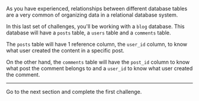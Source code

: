As you have experienced, relationships between different database tables are a very common of organizing data in a relational database system.

In this last set of challenges, you'll be working with a `blog` database. This database will have a `posts` table, a `users` table and a `comments` table. 

The `posts` table will have 1 reference column, the `user_id` column, to know what user created the content in a specific post. 

On the other hand, the `comments` table will have the `post_id` column to know what post the comment belongs to and a `user_id` to know what user created the comment.

---
Go to the next section and complete the first challenge.